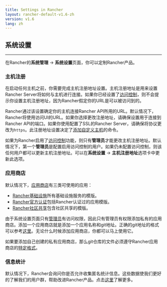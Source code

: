 ```yaml
---
title: Settings in Rancher
layout: rancher-default-v1.6-zh
version: v1.6
lang: zh
---
```


## 系统设置
---

在Rancher的**系统管理** -> **系统设置**页面，你可以定制Rancher产品。

### 主机注册

在启动任何主机之前，你需要完成主机注册地址设置。主机注册地址是用来设置Rancher Server将如何与主机进行连接。如果你已经设置了[访问控制]({{site.baseurl}}/rancher/{{page.version}}/{{page.lang}}/configuration/access-control)，则不会提示你设置主机注册地址，因为Rancher假定你的URL是可以被访问到的。

Rancher通过该设置确定你的主机连接Rancher API所用的URL。默认情况下，Rancher将使用访问UI的URL。如果你选择更改注册地址，请确保设置用于连接到Rancher API的端口。如果你使用配置了SSL的Rancher Server，请确保将协议更改为`https`。此注册地址设置决定了[添加自定义主机]({{site.baseurl}}/rancher/{{page.version}}/{{page.lang}}/hosts/custom/)的命令。

如果为Rancher启用了[访问控制]({{site.baseurl}}/rancher/{{page.version}}/{{page.lang}}/configuration/access-control/)功能，则只有**管理员**才能更改主机注册地址。默认情况下，第一个**管理员**是配置启用访问控制的用户。如果仍未配置访问控制，则该任何用户都可以更新主机注册地址。可以在**系统设置** -> **主机注册地址**选项卡中更新此选项。

### 应用商店

默认情况下，[应用商店]({{site.baseurl}}/rancher/{{page.version}}/{{page.lang}}/catalog/)有三类可使用的应用：

* [Rancher基础设施](https://github.com/rancher/infra-catalog)所有基础设施服务的模版。
* [Rancher官方认证](https://github.com/rancher/rancher-catalog)包括Rancher认证过的应用模版。
* [Rancher社区共享](https://github.com/rancher/community-catalog)包含社区共享的模版。

由于系统设置页面只有[管理员]({{site.baseurl}}/rancher/{{page.version}}/{{page.lang}}/configuration/accounts/#管理员)有访问权限，因此只有管理员有权限添加私有的应用商店。添加一个应用商店就是添加一个应用名称和git地址。正确的git地址的格式可以参考[这里](https://git-scm.com/docs/git-clone#_git_urls_a_id_urls_a)。无论什么时候添加应用商店，你都可以马上使用它。

如果要添加自己创建的私有应用商店，那么git仓库的文件必须遵守Rancher应用商店的[特定格式]({{site.baseurl}}/rancher/{{page.version}}/{{page.lang}}/catalog/private-catalog)。


### 信息统计

默认情况下，Rancher会询问你是否允许收集匿名统计信息。这些数据使我们更好的了解我们的用户群，帮助改进Rancher产品。点击[这里]({{site.baseurl}}/rancher/{{page.version}}/{{page.lang}}/telemetry/)了解更多。
